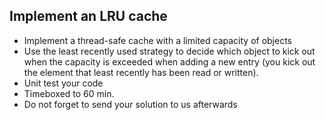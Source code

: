 ## Implement an LRU cache

* Implement a thread-safe cache with a limited capacity of objects
* Use the least recently used strategy to decide which object to kick out when the capacity is exceeded when adding a new entry (you kick out the element that least recently has been read or written).
* Unit test your code
* Timeboxed to 60 min.
* Do not forget to send your solution to us afterwards
